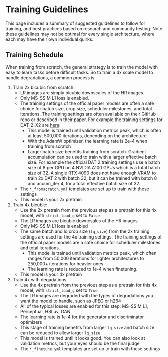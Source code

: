 # Training Guidelines
This page includes a summary of suggested guidelines to follow for training, and best practices based on research and community testing. Note these guidelines may not be optimal for every single architecture, where each may have their own individual quirks.

## Training Schedule

When training from scratch, the general strategy is to train the model with easy to learn tasks before difficult tasks. So to train a 4x scale model to handle degradations, a common process is:

1. Train 2x bicubic from scratch:
   - LR images are simply bicubic downscales of the HR images.
   - Only MS-SSIM L1 loss is enabled.
   - The training settings of the official paper models are often a safe choice for batch size, crop size, scheduler milestones, and total iterations. The training settings are often available on their GitHub repo or described in their paper. For example the training settings for DAT_2_X2 are [here](https://github.com/zhengchen1999/DAT/blob/main/options/Train/train_DAT_2_x2.yml):
      - This model is trained until validation metrics peak, which is often at least 500,000 iterations, depending on the architecture
      - With the AdamW optimizer, the learning rate is 2e-4 when training from scratch
      - Larger batch size benefits training from scratch. Gradient accumulation can be used to train with a larger effective batch size. For example the official DAT 2 training settings use a batch size of 8 per GPU on 4 NVIDIA A100 GPUs which is a total batch size of 32. A single RTX 4090 does not have enough VRAM to train 2x DAT 2 with batch 32, but it can be trained with batch 8 and accum_iter 4, for a total effective batch size of 32.
   - The `*_fromscratch.yml` templates are set up to train with these settings
   - This model is your 2x pretrain
2. Train 4x bicubic:
   - Use the 2x pretrain from the previous step as a pretrain for this 4x model, with `strict_load_g` set to `False`
   - The LR images are bicubic downcsales of the HR images
   - Only MS-SSIM L1 loss is enabled
   - The same batch and lq crop size (`lq_size`) from the 2x training settings are used for the 4x training settings. The training settings of the official paper models are a safe choice for scheduler milestones and total iterations.
       - This model is trained until validation metrics peak, which often ranges from 50,000 iterations for lighter architectures to 250,000+ iterations for heavier ones
       - The learning rate is reduced to 1e-4 when finetuning.
   - This model is your 4x pretrain
3. Train 4x with degadations
   - Use the 4x pretrain from the previous step as a pretrain for this 4x model, with `strict_load_g` set to `True`
   - The LR images are degraded with the types of degradations you want the model to handle, such as JPEG or h264
   - All of the typical losses are enabled for this step: MS-SSIM L1, Perceptual, HSLuv, GAN
   - The learning rate is 1e-4 for the generator and discriminator optimizers
   - This stage of training benefits from larger `lq_size` and batch size can be reduced to allow larger `lq_size`
   - This model is trained until it looks good. You can also look at validation metrics, but your eyes should be the final judge
   - The `*_finetune.yml` templates are set up to train with these settings
